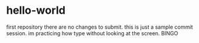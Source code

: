 # hello-world
first repository
there are no changes to submit. this is just a sample commit session. im practicing how type without looking at the screen. BINGO
